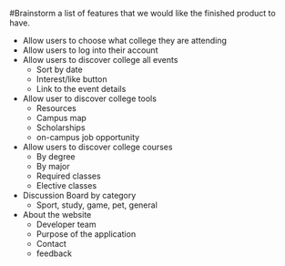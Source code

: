 #Brainstorm a list of features that we would like the finished product to have.

- Allow users to choose what college they are attending
- Allow users to log into their account
- Allow users to discover college all events
  - Sort by date
  - Interest/like button
  - Link to the event details
- Allow user to discover college tools
  - Resources
  - Campus map
  - Scholarships
  - on-campus job opportunity
- Allow users to discover college courses
  - By degree
  - By major
  - Required classes
  - Elective classes
- Discussion Board by category
  - Sport, study, game, pet, general
- About the website
  - Developer team
  - Purpose of the application
  - Contact
  - feedback
